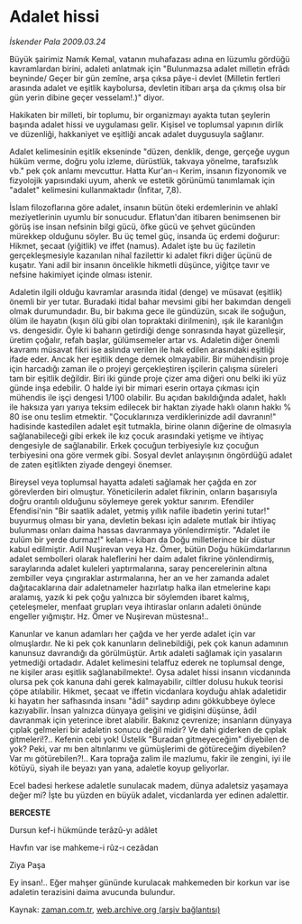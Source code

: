 # Adalet hissi

*İskender Pala 2009.03.24*

<tr><td class="metin" colspan="2" style="padding-top: 20px; padding-left: 5px; padding-right: 10px;">Büyük şairimiz Namık Kemal, vatanın muhafazası adına en lüzumlu gördüğü kavramlardan birini, adaleti anlatmak için "Bulunmazsa adalet milletin efrâdı beyninde/ Geçer bir gün zemîne, arşa çıksa pâye-i devlet (Milletin fertleri arasında adalet ve eşitlik kaybolursa, devletin itibarı arşa da çıkmış olsa bir gün yerin dibine geçer vesselam!.)" diyor.</td></tr><tr><td class="metin" colspan="2" style="padding-top: 20px; padding-left: 5px; padding-right: 10px;"><p> Hakikaten bir milleti, bir toplumu, bir organizmayı ayakta tutan şeylerin başında adalet hissi ve uygulaması gelir. Kişisel ve toplumsal yapının dirlik ve düzenliği, hakkaniyet ve eşitliği ancak adalet duygusuyla sağlanır.
<p>Adalet kelimesinin eşitlik ekseninde "düzen, denklik, denge, gerçeğe uygun hüküm verme, doğru yolu izleme, dürüstlük, takvaya yönelme, tarafsızlık vb." pek çok anlamı mevcuttur. Hatta Kur'an-ı Kerim, insanın fizyonomik ve fizyolojik yapısındaki uyum, ahenk ve estetik görünümü tanımlamak için "adalet" kelimesini kullanmaktadır (İnfitar, 7,8). 
<p>İslam filozoflarına göre adalet, insanın bütün öteki erdemlerinin ve ahlakî meziyetlerinin uyumlu bir sonucudur. Eflatun'dan itibaren benimsenen bir görüş ise insan nefsinin bilgi gücü, öfke gücü ve şehvet gücünden mürekkep olduğunu söyler. Bu üç temel güç, insanda üç erdemi doğurur: Hikmet, şecaat (yiğitlik) ve iffet (namus). Adalet işte bu üç faziletin gerçekleşmesiyle kazanılan nihaî fazilettir ki adalet fikri diğer üçünü de kuşatır. Yani adil bir insanın öncelikle hikmetli düşünce, yiğitçe tavır ve nefsine hakimiyet içinde olması istenir.
<p>Adaletin ilgili olduğu kavramlar arasında itidal (denge) ve müsavat (eşitlik) önemli bir yer tutar. Buradaki itidal bahar mevsimi gibi her bakımdan dengeli olmak durumundadır. Bu, bir bakıma gece ile gündüzün, sıcak ile soğuğun, ölüm ile hayatın (kışın ölü gibi olan topraktaki dirilmenin), ışık ile karanlığın vs. dengesidir. Öyle ki baharın getirdiği denge sonrasında hayat güzelleşir, üretim çoğalır, refah başlar, gülümsemeler artar vs. Adaletin diğer önemli kavramı müsavat fikri ise aslında verilen ile hak edilen arasındaki eşitliği ifade eder. Ancak her eşitlik denge demek olmayabilir. Bir mühendisin proje için harcadığı zaman ile o projeyi gerçekleştiren işçilerin çalışma süreleri tam bir eşitlik değildir. Biri iki günde proje çizer ama diğeri onu belki iki yüz günde inşa edebilir. O halde iyi bir mimari eserin ortaya çıkması için mühendis ile işçi dengesi 1/100 olabilir. Bu açıdan bakıldığında adalet, haklı ile haksıza yarı yarıya teksim edilecek bir haktan ziyade haklı olanın hakkı % 80 ise onu teslim etmektir. "Çocuklarınıza verdiklerinizde adil davranın!" hadisinde kastedilen adalet eşit tutmakla, birine olanın diğerine de olmasıyla sağlanabileceği gibi erkek ile kız çocuk arasındaki yetişme ve ihtiyaç dengesiyle de sağlanabilir. Erkek çocuğun terbiyesiyle kız çocuğun terbiyesini ona göre vermek gibi. Sosyal devlet anlayışının öngördüğü adalet de zaten eşitlikten ziyade dengeyi önemser.
<p>Bireysel veya toplumsal hayatta adaleti sağlamak her çağda en zor görevlerden biri olmuştur. Yöneticilerin adalet fikrinin, onların başarısıyla doğru orantılı olduğunu söylemeye gerek yoktur sanırım. Efendiler Efendisi'nin "Bir saatlik adalet, yetmiş yıllık nafile ibadetin yerini tutar!" buyurmuş olması bir yana, devletin bekası için adalete mutlak bir ihtiyaç bulunması onları daima hassas davranmaya yönlendirmiştir. "Adalet ile zulüm bir yerde durmaz!" kelam-ı kibarı da Doğu milletlerince bir düstur kabul edilmiştir. Adil Nuşirevan veya Hz. Ömer, bütün Doğu hükümdarlarının adalet sembolleri olarak haleflerini her daim adalet fikrine yönlendirmiş, saraylarında adalet kuleleri yaptırmalarına, saray pencerelerinin altına zembiller veya çıngıraklar astırmalarına, her an ve her zamanda adalet dağıtacaklarına dair adaletnameler hazırlatıp halka ilan etmelerine kapı aralamış, yazık ki pek çoğu yalnızca bir söylemden ibaret kalmış, çeteleşmeler, menfaat grupları veya ihtiraslar onların adaleti önünde engeller yığmıştır. Hz. Ömer ve Nuşirevan müstesna!.. 
<p>Kanunlar ve kanun adamları her çağda ve her yerde adalet için var olmuşlardır. Ne ki pek çok kanunların delinebildiği, pek çok kanun adamının kanunsuz davrandığı da görülmüştür. Artık adaleti sağlamak için yasaların yetmediği ortadadır. Adalet kelimesini telaffuz ederek ne toplumsal denge, ne kişiler arası eşitlik sağlanabilmekte!. Oysa adalet hissi insanın vicdanında olursa pek çok kanuna dahi gerek kalmayabilir, ciltler dolusu hukuk teorisi çöpe atılabilir. Hikmet, şecaat ve iffetin vicdanlara koyduğu ahlak adaletidir ki hayatın her safhasında insanı "âdil" saydırıp adını gökkubbeye öylece kazıyabilir. İnsan yalnızca dünyaya gelişini ve gidişini düşünse, âdil davranmak için yeterince ibret alabilir. Bakınız çevrenize; insanların dünyaya çıplak gelmeleri bir adaletin sonucu değil midir? Ve dahi giderken de çıplak gitmeleri!?.. Kefenin cebi yok! Üstelik "Buradan gitmeyeceğim" diyebilen de yok? Peki, var mı ben altınlarımı ve gümüşlerimi de götüreceğim diyebilen? Var mı götürebilen?!.. Kara toprağa zalim ile mazlumu, fakir ile zengini, iyi ile kötüyü, siyah ile beyazı yan yana, adaletle koyup geliyorlar. 
<p>Ecel badesi herkese adaletle sunulacak madem, dünya adaletsiz yaşamaya değer mi? İşte bu yüzden en büyük adalet, vicdanlarda yer edinen adalettir. 
<p><b>BERCESTE</b>
<p>Dursun kef-i hükmünde terâzû-yı adâlet
<p>Havfın var ise mahkeme-i rûz-ı cezâdan 
<p>Ziya Paşa
<p>Ey insan!.. Eğer mahşer gününde kurulacak mahkemeden bir korkun var ise adaletin terazisini daima avucunda bulundur.<br/></p></p></p></p></p></p></p></p></p></p></p></p></td></tr>

Kaynak: [zaman.com.tr](http://zaman.com.tr/yazar.do?yazino=829184), [web.archive.org (arşiv bağlantısı)](http://web.archive.org/web/20090411212752/http://www.zaman.com.tr:80/yazar.do?yazino=829184)
